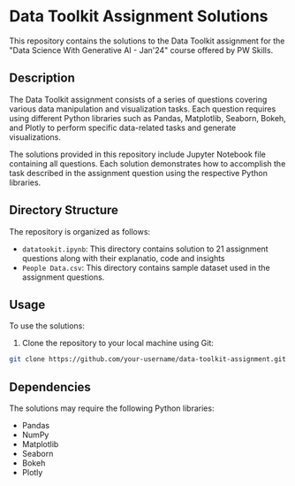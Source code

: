 # Data Toolkit Assignment Solutions

This repository contains the solutions to the Data Toolkit assignment for the "Data Science With Generative AI - Jan'24" course offered by PW Skills.

## Description

The Data Toolkit assignment consists of a series of questions covering various data manipulation and visualization tasks. Each question requires using different Python libraries such as Pandas, Matplotlib, Seaborn, Bokeh, and Plotly to perform specific data-related tasks and generate visualizations.

The solutions provided in this repository include Jupyter Notebook file containing all questions. Each solution demonstrates how to accomplish the task described in the assignment question using the respective Python libraries.

## Directory Structure

The repository is organized as follows:

- `datatookit.ipynb`: This directory contains solution to 21 assignment questions along with their explanatio, code and insights
- `People Data.csv`: This directory contains sample dataset used in the assignment questions.

## Usage

To use the solutions:

1. Clone the repository to your local machine using Git:

```bash
git clone https://github.com/your-username/data-toolkit-assignment.git
```
## Dependencies
The solutions may require the following Python libraries:
- Pandas
- NumPy
- Matplotlib
- Seaborn
- Bokeh
- Plotly
